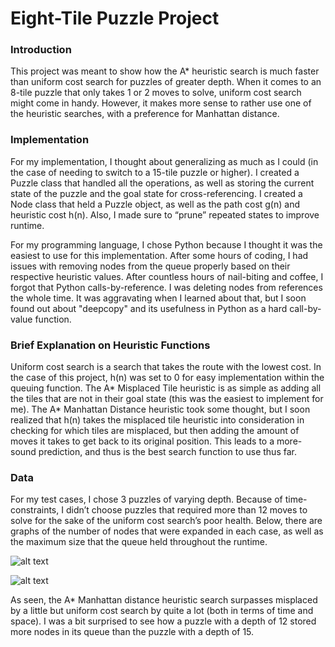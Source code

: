 # Eight-Tile Puzzle Project

### Introduction

This project was meant to show how the A* heuristic search is much faster than uniform cost search for puzzles of greater depth. When it comes to an 8-tile puzzle that only takes 1 or 2 moves to solve, uniform cost search might come in handy. However, it makes more sense to rather use one of the heuristic searches, with a preference for Manhattan distance.

### Implementation

For my implementation, I thought about generalizing as much as I could (in the case of needing to switch to a 15-tile puzzle or higher). I created a Puzzle class that handled all the operations, as well as storing the current state of the puzzle and the goal state for cross-referencing. I created a Node class that held a Puzzle object, as well as the path cost g(n) and heuristic cost h(n). Also, I made sure to “prune” repeated states to improve runtime.

For my programming language, I chose Python because I thought it was the easiest to use for this implementation. After some hours of coding, I had issues with removing nodes from the queue properly based on their respective heuristic values. After countless hours of nail-biting and coffee, I forgot that Python calls-by-reference. I was deleting nodes from references the whole time. It was aggravating when I learned about that, but I soon found out about "deepcopy" and its usefulness in Python as a hard call-by-value function.

### Brief Explanation on Heuristic Functions

Uniform cost search is a search that takes the route with the lowest cost. In the case of this project, h(n) was set to 0 for easy implementation within the queuing function. The A* Misplaced Tile heuristic is as simple as adding all the tiles that are not in their goal state (this was the easiest to implement for me). The A* Manhattan Distance heuristic took some thought, but I soon realized that h(n) takes the misplaced tile heuristic into consideration in checking for which tiles are misplaced, but then adding the amount of moves it takes to get back to its original position. This leads to a more-sound prediction, and thus is the best search function to use thus far.

### Data

For my test cases, I chose 3 puzzles of varying depth. Because of time-constraints, I didn’t choose puzzles that required more than 12 moves to solve for the sake of the uniform cost search’s poor health. Below, there are graphs of the number of nodes that were expanded in each case, as well as the maximum size that the queue held throughout the runtime.

![alt text](https://i.imgur.com/WXtnGIz.png "Max Size of Queue")

![alt text](https://i.imgur.com/rUuKeTm.png "Number of Nodes Expanded")

As seen, the A* Manhattan distance heuristic search surpasses misplaced by a little but uniform cost search by quite a lot (both in terms of time and space). I was a bit surprised to see how a puzzle with a depth of 12 stored more nodes in its queue than the puzzle with a depth of 15.
